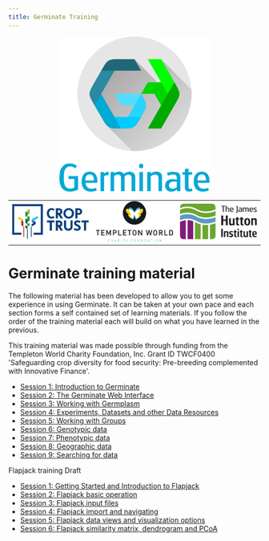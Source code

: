 ```yaml
---
title: Germinate Training
---
```


<!-- Use these horrible HTML tag attributes because Markdown only supports limited HTML/CSS -->
<p align="center">
  <img src="img/germinate-square-name.svg" width="300" alt="Germinate">
</p>

<table bgcolor="white" align="center">
  <tbody>
    <tr>
      <td align="center" valign="middle">
        <img src="img/crop-trust.svg" width="300" alt="Crop Trust">
      </td>
      <td align="center" valign="middle">
        <img src="img/templeton.svg" width="300" alt="Templeton World Charity Foundation">
      </td>
      <td align="center" valign="middle">
        <img src="img/hutton.svg" width="300" alt="The James Hutton Institute">
      </td>
    </tr>
  </tbody>
</table>

# Germinate training material

The following material has been developed to allow you to get some experience in using Germinate. It can be taken at your own pace and each section forms a self contained set of learning materials. If you follow the order of the training material each will build on what you have learned in the previous.

This training material was made possible through funding from the Templeton World Charity Foundation, Inc. Grant ID TWCF0400 'Safeguarding crop diversity for food security: Pre-breeding complemented with Innovative Finance'. 

- <a href="session-1.html">Session 1: Introduction to Germinate</a>
- <a href="session-2.html">Session 2: The Germinate Web Interface</a>
- <a href="session-3.html">Session 3: Working with Germplasm</a>
- <a href="session-4.html">Session 4: Experiments, Datasets and other Data Resources</a>
- <a href="session-5.html">Session 5: Working with Groups</a>
- <a href="session-6.html">Session 6: Genotypic data</a>
- <a href="session-7.html">Session 7: Phenotypic data</a>
- <a href="session-8.html">Session 8: Geographic data</a>
- <a href="session-9.html">Session 9: Searching for data</a>

Flapjack training Draft

- <a href="flapjack-1.html">Session 1: Getting Started and Introduction to Flapjack</a>
- <a href="flapjack-2.html">Session 2: Flapjack basic operation</a>
- <a href="flapjack-3.html">Session 3: Flapjack input files</a>
- <a href="flapjack-4.html">Session 4: Flapjack import and navigating</a>
- <a href="flapjack-5.html">Session 5: Flapjack data views and visualization options</a>
- <a href="flapjack-6.html">Session 6: Flapjack similarity matrix, dendrogram and PCoA</a>
